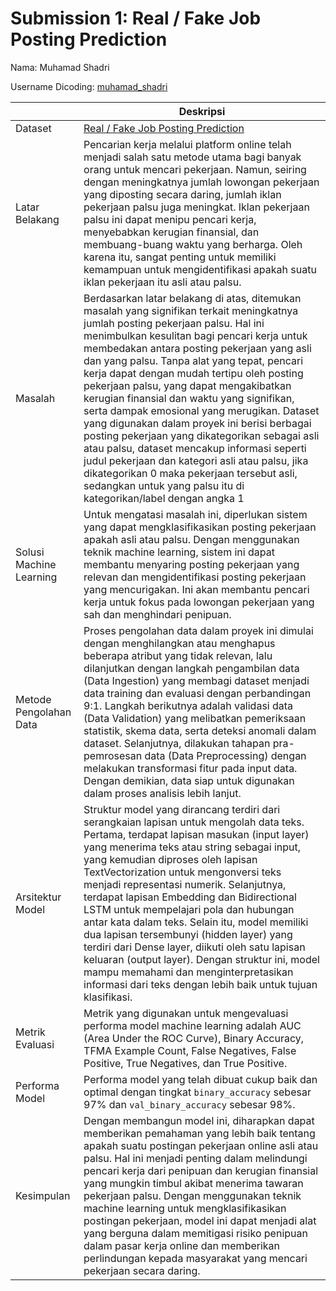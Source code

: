 # Submission 1: Real / Fake Job Posting Prediction

Nama: Muhamad Shadri

Username Dicoding: [muhamad_shadri](https://www.dicoding.com/users/muhamad_shadri/academies)

|     | Deskripsi |
| --- | --------- |
| Dataset | [Real / Fake Job Posting Prediction](https://www.kaggle.com/datasets/shivamb/real-or-fake-fake-jobposting-prediction) |
| Latar Belakang | Pencarian kerja melalui platform online telah menjadi salah satu metode utama bagi banyak orang untuk mencari pekerjaan. Namun, seiring dengan meningkatnya jumlah lowongan pekerjaan yang diposting secara daring, jumlah iklan pekerjaan palsu juga meningkat. Iklan pekerjaan palsu ini dapat menipu pencari kerja, menyebabkan kerugian finansial, dan membuang-buang waktu yang berharga. Oleh karena itu, sangat penting untuk memiliki kemampuan untuk mengidentifikasi apakah suatu iklan pekerjaan itu asli atau palsu. |
| Masalah | Berdasarkan latar belakang di atas, ditemukan masalah yang signifikan terkait meningkatnya jumlah posting pekerjaan palsu. Hal ini menimbulkan kesulitan bagi pencari kerja untuk membedakan antara posting pekerjaan yang asli dan yang palsu. Tanpa alat yang tepat, pencari kerja dapat dengan mudah tertipu oleh posting pekerjaan palsu, yang dapat mengakibatkan kerugian finansial dan waktu yang signifikan, serta dampak emosional yang merugikan. Dataset yang digunakan dalam proyek ini berisi berbagai posting pekerjaan yang dikategorikan sebagai asli atau palsu, dataset mencakup informasi seperti judul pekerjaan dan kategori asli atau palsu, jika dikategorikan 0 maka pekerjaan tersebut asli, sedangkan untuk yang palsu itu di kategorikan/label dengan angka 1 |
| Solusi Machine Learning | Untuk mengatasi masalah ini, diperlukan sistem yang dapat mengklasifikasikan posting pekerjaan apakah asli atau palsu. Dengan menggunakan teknik machine learning, sistem ini dapat membantu menyaring posting pekerjaan yang relevan dan mengidentifikasi posting pekerjaan yang mencurigakan. Ini akan membantu pencari kerja untuk fokus pada lowongan pekerjaan yang sah dan menghindari penipuan. |
| Metode Pengolahan Data | Proses pengolahan data dalam proyek ini dimulai dengan menghilangkan atau menghapus beberapa atribut yang tidak relevan, lalu dilanjutkan dengan langkah pengambilan data (Data Ingestion) yang membagi dataset menjadi data training dan evaluasi dengan perbandingan 9:1. Langkah berikutnya adalah validasi data (Data Validation) yang melibatkan pemeriksaan statistik, skema data, serta deteksi anomali dalam dataset. Selanjutnya, dilakukan tahapan pra-pemrosesan data (Data Preprocessing) dengan melakukan transformasi fitur pada input data. Dengan demikian, data siap untuk digunakan dalam proses analisis lebih lanjut. |
| Arsitektur Model | Struktur model yang dirancang terdiri dari serangkaian lapisan untuk mengolah data teks. Pertama, terdapat lapisan masukan (input layer) yang menerima teks atau string sebagai input, yang kemudian diproses oleh lapisan TextVectorization untuk mengonversi teks menjadi representasi numerik. Selanjutnya, terdapat lapisan Embedding dan Bidirectional LSTM untuk mempelajari pola dan hubungan antar kata dalam teks. Selain itu, model memiliki dua lapisan tersembunyi (hidden layer) yang terdiri dari Dense layer, diikuti oleh satu lapisan keluaran (output layer). Dengan struktur ini, model mampu memahami dan menginterpretasikan informasi dari teks dengan lebih baik untuk tujuan klasifikasi. |
| Metrik Evaluasi | Metrik yang digunakan untuk mengevaluasi performa model machine learning adalah AUC (Area Under the ROC Curve), Binary Accuracy, TFMA Example Count, False Negatives, False Positive, True Negatives, dan True Positive. |
| Performa Model | Performa model yang telah dibuat cukup baik dan optimal dengan tingkat `binary_accuracy` sebesar 97% dan `val_binary_accuracy` sebesar 98%. |
| Kesimpulan | Dengan membangun model ini, diharapkan dapat memberikan pemahaman yang lebih baik tentang apakah suatu postingan pekerjaan online asli atau palsu. Hal ini menjadi penting dalam melindungi pencari kerja dari penipuan dan kerugian finansial yang mungkin timbul akibat menerima tawaran pekerjaan palsu. Dengan menggunakan teknik machine learning untuk mengklasifikasikan postingan pekerjaan, model ini dapat menjadi alat yang berguna dalam memitigasi risiko penipuan dalam pasar kerja online dan memberikan perlindungan kepada masyarakat yang mencari pekerjaan secara daring. |
